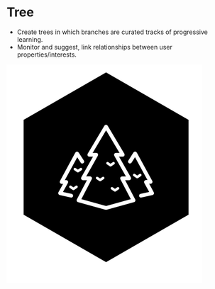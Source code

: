 # Tree

- Create trees in which branches are curated tracks of progressive learning.
- Monitor and suggest, link relationships between user properties/interests.

![A Tree](../static/tree.png)
